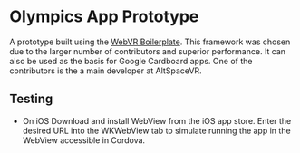 Olympics App Prototype
======================

A prototype built using the [WebVR Boilerplate](https://github.com/borismus/webvr-boilerplate). This framework was
chosen due to the larger number of contributors and superior performance. It can also be used as the basis for
Google Cardboard apps. One of the contributors is the a main developer at AltSpaceVR.

## Testing

*   On iOS Download and install WebView from the iOS app store. Enter the desired URL into the WKWebView tab to simulate
    running the app in the WebView accessible in Cordova.